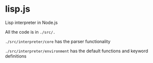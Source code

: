 # lisp.js
Lisp interpreter in Node.js

All the code is in `./src/.`

`./src/interpreter/core` has the parser functionality

`./src/interpreter/environment` has the default functions and keyword definitions
